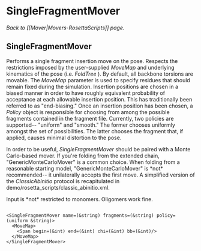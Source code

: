 # SingleFragmentMover
*Back to [[Mover|Movers-RosettaScripts]] page.*
## SingleFragmentMover

Performs a single fragment insertion move on the pose. Respects the restrictions imposed by the user-supplied *MoveMap* and underlying kinematics of the pose (i.e. *FoldTree* ). By default, all backbone torsions are movable. The *MoveMap* parameter is used to specify residues that should remain fixed during the simulation. Insertion positions are chosen in a biased manner in order to have roughly equivalent probability of acceptance at each allowable insertion position. This has traditionally been referred to as "end-biasing." Once an insertion position has been chosen, a *Policy* object is responsible for choosing from among the possible fragments contained in the fragment file. Currently, two policies are supported-- "uniform" and "smooth." The former chooses uniformly amongst the set of possibilities. The latter chooses the fragment that, if applied, causes minimal distortion to the pose.

In order to be useful, *SingleFragmentMover* should be paired with a Monte Carlo-based mover. If you're folding from the extended chain, "GenericMonteCarloMover" is a common choice. When folding from a reasonable starting model, "GenericMonteCarloMover" is \*not\* recommended-- it unilaterally accepts the first move. A simplified version of the *ClassicAbinitio* protocol is recapitulated in demo/rosetta\_scripts/classic\_abinitio.xml.

Input is \*not\* restricted to monomers. Oligomers work fine.

```

<SingleFragmentMover name=(&string) fragments=(&string) policy=(uniform &string)>
  <MoveMap>
    <Span begin=(&int) end=(&int) chi=(&int) bb=(&int)/>
  </MoveMap>
</SingleFragmentMover>
```


